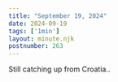 ```yaml
---
title: "September 19, 2024"
date: 2024-09-19
tags: ['1min']
layout: minute.njk
postnumber: 263
---	
```


Still catching up from Croatia..